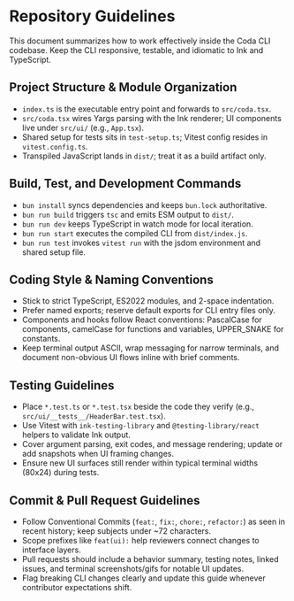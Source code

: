 # Repository Guidelines

This document summarizes how to work effectively inside the Coda CLI codebase. Keep the CLI responsive, testable, and idiomatic to Ink and TypeScript.

## Project Structure & Module Organization
- `index.ts` is the executable entry point and forwards to `src/coda.tsx`.
- `src/coda.tsx` wires Yargs parsing with the Ink renderer; UI components live under `src/ui/` (e.g., `App.tsx`).
- Shared setup for tests sits in `test-setup.ts`; Vitest config resides in `vitest.config.ts`.
- Transpiled JavaScript lands in `dist/`; treat it as a build artifact only.

## Build, Test, and Development Commands
- `bun install` syncs dependencies and keeps `bun.lock` authoritative.
- `bun run build` triggers `tsc` and emits ESM output to `dist/`.
- `bun run dev` keeps TypeScript in watch mode for local iteration.
- `bun run start` executes the compiled CLI from `dist/index.js`.
- `bun run test` invokes `vitest run` with the jsdom environment and shared setup file.

## Coding Style & Naming Conventions
- Stick to strict TypeScript, ES2022 modules, and 2-space indentation.
- Prefer named exports; reserve default exports for CLI entry files only.
- Components and hooks follow React conventions: PascalCase for components, camelCase for functions and variables, UPPER_SNAKE for constants.
- Keep terminal output ASCII, wrap messaging for narrow terminals, and document non-obvious UI flows inline with brief comments.

## Testing Guidelines
- Place `*.test.ts` or `*.test.tsx` beside the code they verify (e.g., `src/ui/__tests__/HeaderBar.test.tsx`).
- Use Vitest with `ink-testing-library` and `@testing-library/react` helpers to validate Ink output.
- Cover argument parsing, exit codes, and message rendering; update or add snapshots when UI framing changes.
- Ensure new UI surfaces still render within typical terminal widths (80x24) during tests.

## Commit & Pull Request Guidelines
- Follow Conventional Commits (`feat:`, `fix:`, `chore:`, `refactor:`) as seen in recent history; keep subjects under ~72 characters.
- Scope prefixes like `feat(ui):` help reviewers connect changes to interface layers.
- Pull requests should include a behavior summary, testing notes, linked issues, and terminal screenshots/gifs for notable UI updates.
- Flag breaking CLI changes clearly and update this guide whenever contributor expectations shift.
